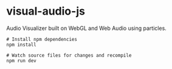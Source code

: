 # visual-audio-js

Audio Visualizer built on WebGL and Web Audio using particles.


```
# Install npm dependencies
npm install
```

```
# Watch source files for changes and recompile
npm run dev
```
